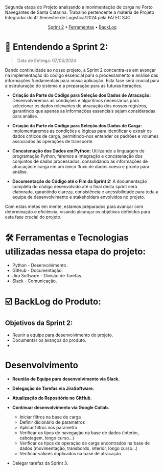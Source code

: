 Segunda etapa do Projeto analisando a movimentação de carga no Porto Navegantes de Santa Catarina. Trabalho pertencente a matéria de Projeto Integrador do 4° Semestre de Logística/2024 pela FATEC SJC.

 <p align="center">
     <a href="#sprint">Sprint 2</a> • 
     <a href="#ferramentas">Ferramentas</a> •
     <a href="#backlog">BackLog</a> 

<span id="sprint">

# :mag_right: Entendendo a Sprint 2:
> Data de Entrega: 07/05/2024

Dando continuidade ao nosso projeto, a Sprint 2 concentra-se em avançar na implementação do código essencial para o processamento e análise das informações fundamentais para nossa aplicação. Esta fase será crucial para a estruturação do sistema e a preparação para as futuras iterações.

* **Criação da Parte do Código para Seleção dos Dados de Atracação:** Desenvolveremos as condições e algoritmos necessários para selecionar os dados relevantes de atracação dos nossos registros, garantindo que apenas as informações essenciais sejam consideradas para análise.

* **Criação da Parte do Código para Seleção dos Dados de Carga:** Implementaremos as condições e lógicas para identificar e extrair os dados críticos de carga, permitindo-nos entender os padrões e volumes associados às operações de transporte.

* **Concatenação dos Dados em Python:**  Utilizando a linguagem de programação Python, faremos a integração e concatenação dos conjuntos de dados processados, consolidando as informações de atracação e carga em um único fluxo de dados coeso e pronto para análise.

* **Documentação do Código até o Fim da Sprint 2:** A documentação completa do código desenvolvido até o final desta sprint será elaborada, garantindo clareza, consistência e acessibilidade para toda a equipe de desenvolvimento e stakeholders envolvidos no projeto.

Com estas metas em mente, estamos preparados para avançar com determinação e eficiência, visando alcançar os objetivos definidos para esta fase crucial do projeto.

<span id="ferramentas">

# :hammer_and_wrench: Ferramentas e Tecnologias utilizadas nessa etapa do projeto:

* Python - Desenvolvimento .
* GitHub - Documentação.
* Jira Software - Divisão de Tarefas.
* Slack - Comunicação.


<span id="backlog">

# :ballot_box_with_check: BackLog do Produto:
## Objetivos da Sprint 2:
* Reunir a equipe para desenvolvimento do projeto.
* Documentar os avanços do produto.
* 

# Desenvolvimento
* **Reunião de Equipe para desenvolvimento via Slack.**
* **Delegação de Tarefas via JiraSoftware.**
* **Atualização do Repositório no GitHub.**
* **Continuar desenvolvimento via Google Collab.**
  * Iniciar filtros na base de carga
  * Definir dicionário de parametros
  * Aplicar filtros nos parametro
  * Verificar os tipos de navegação na base de dados (interior, cabotagem, longo curso...)
  * Verificar os tipos de operação de carga encontrados na base de dados (movimentação, transbordo, interior, longo curso...)
  * Verificar valores duplicados na base de atracação

* Delegar tarefaz da Sprint 3.
    

